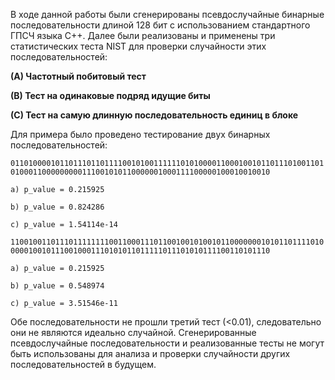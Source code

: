 В ходе данной работы были сгенерированы псевдослучайные бинарные последовательности длиной 128 бит с использованием стандартного ГПСЧ языка C++. Далее были реализованы и применены три статистических теста NIST для проверки случайности этих последовательностей:

**(A) Частотный побитовый тест**

**(B) Тест на одинаковые подряд идущие биты**

**(C) Тест на самую длинную последовательность единиц в блоке**

Для примера было проведено тестирование двух бинарных последовательностей:

`01101000010110111011011110010100111111010100001100010010110111010011010100011000000000111001010110000001000111100000100010010010`

```a) p_value = 0.215925```

```b) p_value = 0.824286```

```c) p_value = 1.54114e-14```

`11001001101110111111110011000111011001001010010110000000101011011110100000100101110010001110101011011111011101010111100110101110`

```a) p_value = 0.215925```

```b) p_value = 0.548974```

```c) p_value = 3.51546e-11```


Обе последовательности не прошли третий тест (<0.01), следовательно они не являются идеально случайной. Сгенерированные псевдослучайные последовательности и реализованные тесты не могут быть использованы для анализа и проверки случайности других последовательностей в будущем.